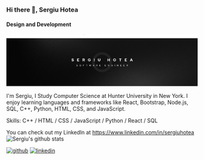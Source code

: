 ### Hi there 👋, Sergiu Hotea
#### Design and Development
![Design and Development](https://github.com/shotea/shotea/blob/main/B2.png)

I'm Sergiu, I Study Computer Science at Hunter University in New York. I enjoy learning languages and frameworks like React, Bootstrap, Node.js, SQL, C++, Python, HTML, CSS, and JavaScript. 

Skills: C++ / HTML / CSS / JavaScript / Python / React / SQL

 You can check out my LinkedIn at https://www.linkedin.com/in/sergiuhotea
![Sergiu's github stats](https://github-readme-stats.vercel.app/api?username=shotea)

[<img src='https://cdn.jsdelivr.net/npm/simple-icons@3.0.1/icons/github.svg' alt='github' height='40'>](https://github.com/https://github.com/shotea)  [<img src='https://cdn.jsdelivr.net/npm/simple-icons@3.0.1/icons/linkedin.svg' alt='linkedin' height='40'>](https://www.linkedin.com/in/https://www.linkedin.com/in/sergiuhotea/)  



  
